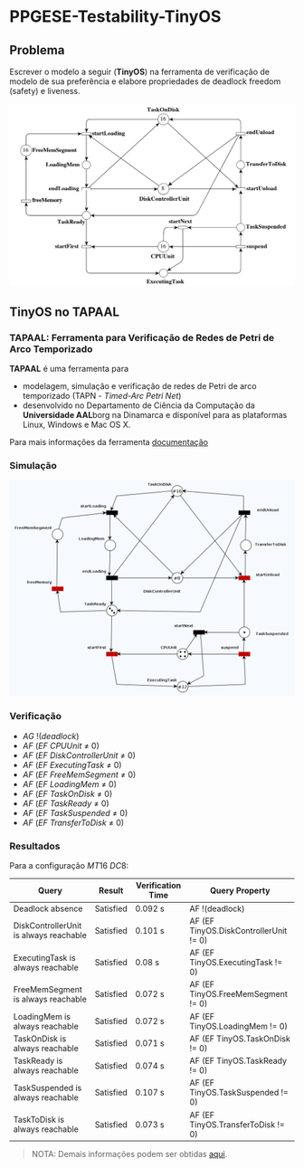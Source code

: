 # PPGESE-Testability-TinyOS

## Problema

Escrever o modelo a seguir (**TinyOS**) na ferramenta de verificação de modelo de sua preferência e elabore propriedades de deadlock freedom (safety) e liveness.

![1694017745295](assets/tiny-os.png)

## TinyOS no TAPAAL

### TAPAAL: Ferramenta para Verificação de Redes de Petri de Arco Temporizado

**TAPAAL** é uma ferramenta para

* modelagem, simulação e verificação de redes de Petri de arco temporizado (TAPN - *Timed-Arc Petri Net*)
* desenvolvido no Departamento de Ciência da Computação da **Universidade AAL**borg na Dinamarca e disponível para as plataformas Linux, Windows e Mac OS X.

Para mais informações da ferramenta [documentação](https://www.tapaal.net/documentation/ "Documentação do usuário")

### Simulação

![img](assets/simulation.gif "Simulation")

### Verificação

* $AG~!(deadlock)$
* $AF~(EF~CPUUnit~\neq~0)$
* $AF~(EF~DiskControllerUnit~\neq~0)$
* $AF~(EF~ExecutingTask~\neq~0)$
* $AF~(EF~FreeMemSegment~\neq~0)$
* $AF~(EF~LoadingMem~\neq~0)$
* $AF~(EF~TaskOnDisk~\neq~0)$
* $AF~(EF~TaskReady~\neq~0)$
* $AF~(EF~TaskSuspended~\neq~0)$
* $AF~(EF~TransferToDisk~\neq~0)$

### Resultados

Para a configuração $MT16~DC8$:

| Query                                  | Result    | Verification Time | Query Property                         |
| -------------------------------------- | --------- | ----------------- | -------------------------------------- |
| Deadlock absence                       | Satisfied | 0.092 s           | AF !(deadlock)                         |
| DiskControllerUnit is always reachable | Satisfied | 0.101 s           | AF (EF TinyOS.DiskControllerUnit != 0) |
| ExecutingTask is always reachable      | Satisfied | 0.08 s            | AF (EF TinyOS.ExecutingTask != 0)      |
| FreeMemSegment is always reachable     | Satisfied | 0.072 s           | AF (EF TinyOS.FreeMemSegment != 0)     |
| LoadingMem is always reachable         | Satisfied | 0.072 s           | AF (EF TinyOS.LoadingMem != 0)         |
| TaskOnDisk is always reachable         | Satisfied | 0.071 s           | AF (EF TinyOS.TaskOnDisk != 0)         |
| TaskReady is always reachable          | Satisfied | 0.074 s           | AF (EF TinyOS.TaskReady != 0)          |
| TaskSuspended is always reachable      | Satisfied | 0.107 s           | AF (EF TinyOS.TaskSuspended != 0)      |
| TaskToDisk is always reachable         | Satisfied | 0.073 s           | AF (EF TinyOS.TransferToDisk != 0)     |

> NOTA: Demais informações podem ser obtidas [aqui](assets/TinyOS.pdf "TinyOS").
